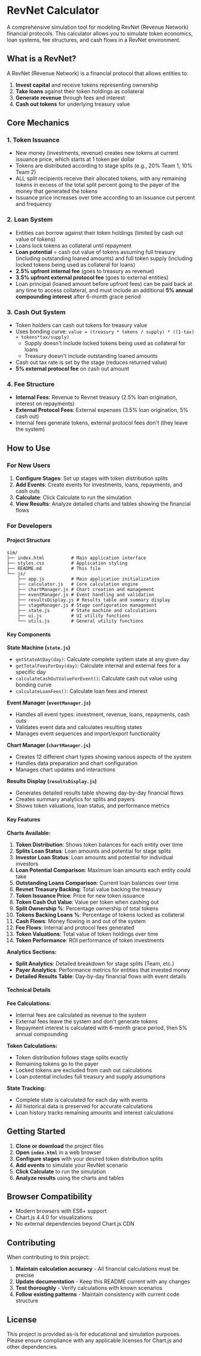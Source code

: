 # RevNet Calculator

A comprehensive simulation tool for modeling RevNet (Revenue Network) financial protocols. This calculator allows you to simulate token economics, loan systems, fee structures, and cash flows in a RevNet environment.

## What is a RevNet?

A RevNet (Revenue Network) is a financial protocol that allows entities to:

1. **Invest capital** and receive tokens representing ownership
2. **Take loans** against their token holdings as collateral
3. **Generate revenue** through fees and interest
4. **Cash out tokens** for underlying treasury value

## Core Mechanics

### 1. Token Issuance
- New money (investments, revenue) creates new tokens at current issuance price, which starts at 1 token per dollar
- Tokens are distributed according to stage splits (e.g., 20% Team 1, 10% Team 2)
- ALL split recipients receive their allocated tokens, with any remaining tokens in excess of the total split percent going to the payer of the money that generated the tokens
- Issuance price increases over time according to an issuance cut percent and frequency

### 2. Loan System
- Entities can borrow against their token holdings (limited by cash out value of tokens)
- Loans lock tokens as collateral until repayment
- **Loan potential** = cash out value of tokens assuming full treasury (including outstanding loaned amounts) and full token supply (including locked tokens being used as collateral for loans)
- **2.5% upfront internal fee** (goes to treasury as revenue)
- **3.5% upfront external protocol fee** (goes to external entities)
- Loan principal (loaned amount before upfront fees) can be paid back at any time to access collateral, and must include an additional **5% annual compounding interest** after 6-month grace period

### 3. Cash Out System
- Token holders can cash out tokens for treasury value
- Uses bonding curve: `value = (treasury * tokens / supply) * ((1-tax) + tokens*tax/supply)`
  - Supply doesn't include locked tokens being used as collateral for loans
  - Treasury doesn't include outstanding loaned amounts
- Cash out tax rate is set by the stage (reduces returned value)
- **5% external protocol fee** on cash out amount

### 4. Fee Structure
- **Internal Fees**: Revenue to Revnet treasury (2.5% loan origination, interest on repayments)
- **External Protocol Fees**: External expenses (3.5% loan origination, 5% cash out)
- Internal fees generate tokens, external protocol fees don't (they leave the system)

## How to Use

### For New Users
1. **Configure Stages**: Set up stages with token distribution splits
2. **Add Events**: Create events for investments, loans, repayments, and cash outs
3. **Calculate**: Click Calculate to run the simulation
4. **View Results**: Analyze detailed charts and tables showing the financial flows

### For Developers

#### Project Structure
```
sim/
├── index.html          # Main application interface
├── styles.css          # Application styling
├── README.md           # This file
└── js/
    ├── app.js          # Main application initialization
    ├── calculator.js   # Core calculation engine
    ├── chartManager.js # Chart creation and management
    ├── eventManager.js # Event handling and validation
    ├── resultsDisplay.js # Results table and summary display
    ├── stageManager.js # Stage configuration management
    ├── state.js        # State machine and calculations
    ├── ui.js           # UI utility functions
    └── utils.js        # General utility functions
```

#### Key Components

**State Machine (`state.js`)**
- `getStateAtDay(day)`: Calculate complete system state at any given day
- `getTotalFeesForDay(day)`: Calculate internal and external fees for a specific day
- `calculateCashOutValueForEvent()`: Calculate cash out value using bonding curve
- `calculateLoanFees()`: Calculate loan fees and interest

**Event Manager (`eventManager.js`)**
- Handles all event types: investment, revenue, loans, repayments, cash outs
- Validates event data and calculates resulting states
- Manages event sequences and import/export functionality

**Chart Manager (`chartManager.js`)**
- Creates 12 different chart types showing various aspects of the system
- Handles data preparation and chart configuration
- Manages chart updates and interactions

**Results Display (`resultsDisplay.js`)**
- Generates detailed results table showing day-by-day financial flows
- Creates summary analytics for splits and payers
- Shows token valuations, loan status, and performance metrics

#### Key Features

**Charts Available:**
1. **Token Distribution**: Shows token balances for each entity over time
2. **Splits Loan Status**: Loan amounts and potential for stage splits
3. **Investor Loan Status**: Loan amounts and potential for individual investors
4. **Loan Potential Comparison**: Maximum loan amounts each entity could take
5. **Outstanding Loans Comparison**: Current loan balances over time
6. **Revnet Treasury Backing**: Total value backing the treasury
7. **Token Issuance Price**: Price for new token issuance
8. **Token Cash Out Value**: Value per token when cashing out
9. **Split Ownership %**: Percentage ownership of total tokens
10. **Tokens Backing Loans %**: Percentage of tokens locked as collateral
11. **Cash Flows**: Money flowing in and out of the system
12. **Fee Flows**: Internal and protocol fees generated
13. **Token Valuations**: Total value of token holdings over time
14. **Token Performance**: ROI performance of token investments

**Analytics Sections:**
- **Split Analytics**: Detailed breakdown for stage splits (Team, etc.)
- **Payer Analytics**: Performance metrics for entities that invested money
- **Detailed Results Table**: Day-by-day financial flows with event details

#### Technical Details

**Fee Calculations:**
- Internal fees are calculated as revenue to the system
- External fees leave the system and don't generate tokens
- Repayment interest is calculated with 6-month grace period, then 5% annual compounding

**Token Calculations:**
- Token distribution follows stage splits exactly
- Remaining tokens go to the payer
- Locked tokens are excluded from cash out calculations
- Loan potential includes full treasury and supply assumptions

**State Tracking:**
- Complete state is calculated for each day with events
- All historical data is preserved for accurate calculations
- Loan history tracks remaining amounts and interest calculations

## Getting Started

1. **Clone or download** the project files
2. **Open `index.html`** in a web browser
3. **Configure stages** with your desired token distribution splits
4. **Add events** to simulate your RevNet scenario
5. **Click Calculate** to run the simulation
6. **Analyze results** using the charts and tables

## Browser Compatibility

- Modern browsers with ES6+ support
- Chart.js 4.4.0 for visualizations
- No external dependencies beyond Chart.js CDN

## Contributing

When contributing to this project:

1. **Maintain calculation accuracy** - All financial calculations must be precise
2. **Update documentation** - Keep this README current with any changes
3. **Test thoroughly** - Verify calculations with known scenarios
4. **Follow existing patterns** - Maintain consistency with current code structure

## License

This project is provided as-is for educational and simulation purposes. Please ensure compliance with any applicable licenses for Chart.js and other dependencies. 